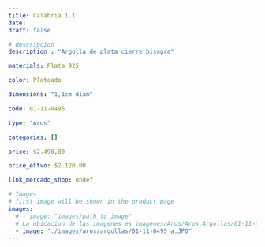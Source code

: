 ```yaml
---
title: Calabria 1.1
date: 
draft: false

# descripcion
description : "Argolla de plata cierre bisagra"

materials: Plata 925

color: Plateado

dimensions: "1,1cm diam"

code: 01-11-0495

type: "Aros"

categories: []

price: $2.490,00

price_eftvo: $2.120,00

link_mercado_shop: undef

# Images
# first image will be shown in the product page
images:
  # - image: "images/path_to_image"
  # La ubicacion de las imagenes es imagenes/Aros/Aros.Argollas/01-11-0495-calabria-1.1
  - image: "./images/aros/argollas/01-11-0495_a.JPG"
---
```

